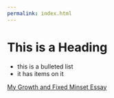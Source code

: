 ```yaml
---
permalink: index.html
---
```


# This is a Heading

* this is a bulleted list
* it has items on it

[My Growth and Fixed Minset Essay](https://github.com/pope410211/pope410211.github.io/new/01---right-mindset)
